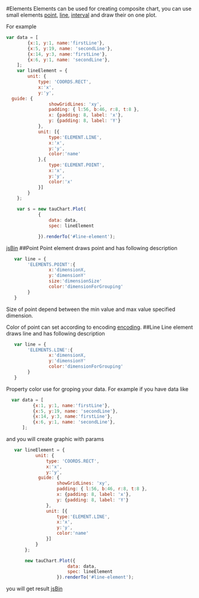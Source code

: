 #Elements
Elements can be used for creating composite chart, you can use small elements [point](#point), [line](#line), [interval](#interval) and draw their on one plot.

For example
```javascript
var data = [
        {x:1, y:1, name:'firstLine'},
        {x:5, y:19, name: 'secondLine'},
        {x:14, y:3, name:'firstLine'},
        {x:6, y:1, name: 'secondLine'},
    ];
    var lineElement = {
        unit: {
            type: 'COORDS.RECT',
            x:'x',
            y:'y',
  guide: {
                showGridLines: 'xy',
                padding: { l:56, b:46, r:8, t:8 },
                x: {padding: 8, label: 'x'},
                y: {padding: 8, label: 'Y'}
            },
            unit: [{
                type:'ELEMENT.LINE',
                x:'x',
                y:'y',
                color:'name'
            },{
                type:'ELEMENT.POINT',
                x:'x',
                y:'y',
                color:'x'
            }]
        }
    };

    var s = new tauChart.Plot(
            {
                data: data,
                spec: lineElement

            }).renderTo('#line-element');
```
[jsBin](http://jsbin.com/hogoci/20/embed?,output)
##Point
Point element draws point and has following description
```javascript
   var line = {
        'ELEMENTS.POINT':{
                x:'dimensionX,
                y:'dimensionY'
                size:'dimensionSize'
                color:'dimensionForGrouping'
        }
   }
```
Size of point depend between the min value and max value specified dimension.

Color of point can set according to encoding [encoding](../advanced/encoding.md#custom-colors-for-encoding-color-value#custom-colors-for-encoding-color-value).
##Line
Line element draws line and has following description
```javascript
   var line = {
        'ELEMENTS.LINE':{
                x:'dimensionX,
                y:'dimensionY'
                color:'dimensionForGrouping'
        }
   }
```
Property color use for groping your data. For example if you have data like
```javascript
  var data = [
          {x:1, y:1, name:'firstLine'},
          {x:5, y:19, name: 'secondLine'},
          {x:14, y:3, name:'firstLine'},
          {x:6, y:1, name: 'secondLine'},
      ];
```
and you will create graphic with params
```javascript
   var lineElement = {
           unit: {
               type: 'COORDS.RECT',
               x:'x',
               y:'y',
            guide: {
                   showGridLines: 'xy',
                   padding: { l:56, b:46, r:8, t:8 },
                   x: {padding: 8, label: 'x'},
                   y: {padding: 8, label: 'Y'}
               },
               unit: [{
                   type:'ELEMENT.LINE',
                   x:'x',
                   y:'y',
                   color:'name'
               }]
           }
       };

       new tauChart.Plot({
                       data: data,
                       spec: lineElement
                   }).renderTo('#line-element');
```
you will get result
[jsBin](http://jsbin.com/hogoci/19/embed?output)
